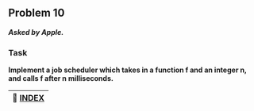 ## Problem 10
***Asked by Apple.***
### Task
**Implement a job scheduler which takes in a function f and an integer n, and calls f after n milliseconds.**

|**:file_folder: [INDEX](https://github.com/theInvincible/Daily-Coding-Problem/blob/master/Collection/INDEX.md)**|
|----------------------------------------------------------------------------------------------------------------|
